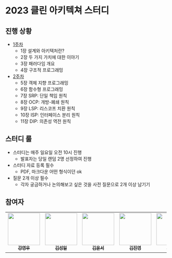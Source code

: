# 2023 클린 아키텍쳐 스터디

## 진행 상황
- [1주차](https://github.com/AUSG/2023-clean-architecture/tree/main/01%EC%A3%BC%EC%B0%A8)
  - 1장 설계와 아키텍처란?
  - 2장 두 가지 가치에 대한 이야기
  - 3장 패러다임 개요
  - 4장 구조적 프로그래밍
- [2주차](https://github.com/AUSG/2023-clean-architecture/tree/main/02%EC%A3%BC%EC%B0%A8)
  - 5장 객체 지향 프로그래밍
  - 6장 함수형 프로그래밍
  - 7장 SRP: 단일 책임 원칙
  - 8장 OCP: 개방-폐쇄 원칙
  - 9장 LSP: 리스코프 치환 원칙
  - 10장 ISP: 인터페이스 분리 원칙
  - 11장 DIP: 의존성 역전 원칙

## 스터디 룰 
- 스터디는 매주 일요일 오전 10시 진행
  - 발표자는 당일 랜덤 2명 선정하여 진행
- 스터디 자료 등록 필수
  - PDF, 마크다운 어떤 형식이던 ok
- 질문 2개 이상 필수
  - 각자 궁금하거나 논의해보고 싶은 것을 사전 질문으로 2개 이상 남기기

## 참여자

<table>
  <tr>    
    <td align="center"><a href="https://github.com/rdd9223"><img src="https://avatars.githubusercontent.com/u/46023074?v=4" width="100px;" alt=""/><br /><sub><b>강영우</b></sub></a><br /></td>
    <td align="center"><a href="https://github.com/kshired"><img src="https://avatars.githubusercontent.com/u/36851531?v=4" width="100px;" alt=""/><br /><sub><b>김성일</b></sub></a><br /></td>
    <td align="center"><a href="https://github.com/ottlseo"><img src="https://avatars.githubusercontent.com/u/61778930?v=4" width="100px;" alt=""/><br /><sub><b>김윤서</b></sub></a><br /></td>
    <td align="center"><a href="https://github.com/gimquokka"><img src="https://avatars.githubusercontent.com/u/60743304?v=4" width="100px;" alt=""/><br /><sub><b>김진영</b></sub></a><br /></td>
    <td align="center"><a href="https://github.com/mokhs00"><img src="https://avatars.githubusercontent.com/u/72328687?v=4" width="100px;" alt=""/><br /><sub><b>김한수</b></sub></a><br /></td>
    <td align="center"><a href="https://github.com/Nahee-Park"><img src="https://avatars.githubusercontent.com/u/81923229?v=4" width="100px;" alt=""/><br /><sub><b>박나희</b></sub></a><br /></td>
    <td align="center"><a href="https://github.com/ritty27"><img src="https://avatars.githubusercontent.com/u/32264819?v=4" width="100px;" alt=""/><br /><sub><b>박지수</b></sub></a><br /></td>   
  </tr>
</table>
